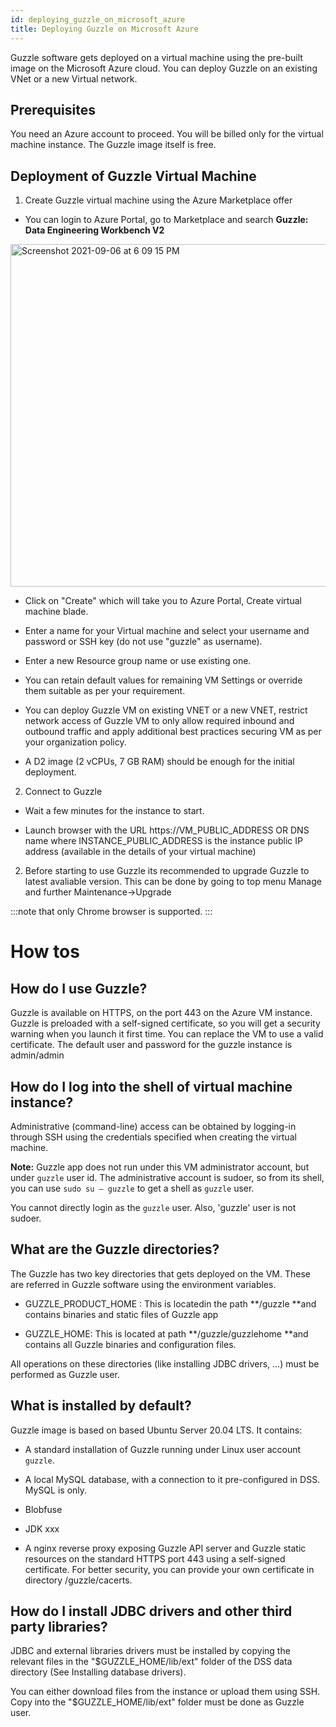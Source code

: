 ```yaml
---
id: deploying_guzzle_on_microsoft_azure
title: Deploying Guzzle on Microsoft Azure
---
```


Guzzle software gets deployed on a virtual machine using the pre-built image on the Microsoft Azure cloud. You can deploy Guzzle on an existing VNet or a new Virtual network.

## Prerequisites

You need an Azure account to proceed. You will be billed only for the virtual machine instance. The Guzzle image itself is free. 

## Deployment of Guzzle Virtual Machine

1. Create Guzzle virtual machine using the Azure Marketplace offer

* You can login to Azure Portal, go to Marketplace and search **Guzzle: Data Engineering Workbench V2**

<img width="548" alt="Screenshot 2021-09-06 at 6 09 15 PM" src="https://user-images.githubusercontent.com/23651302/132218886-9136053a-d366-4078-9cc8-7a1437373de1.png">

* Click on "Create" which will take you to Azure Portal, Create virtual machine blade.

* Enter a name for your Virtual machine and select your username and password or SSH key (do not use "guzzle" as username).

* Enter a new Resource group name or use existing one.

* You can retain default values for remaining VM Settings or override them suitable as per your requirement.

* You can deploy Guzzle VM on existing VNET or a new VNET, restrict network access of Guzzle VM to only allow required inbound and outbound traffic and apply additional best practices securing VM as per your organization policy.

* A D2 image (2 vCPUs, 7 GB RAM) should be enough for the initial deployment.

2. Connect to Guzzle

* Wait a few minutes for the instance to start.

* Launch browser with the URL https://VM_PUBLIC_ADDRESS OR DNS name where INSTANCE_PUBLIC_ADDRESS is the instance public IP address (available in the details of your virtual machine)

2. Before starting to use Guzzle its recommended to upgrade Guzzle to latest avaliable version. This can be done by going to top menu Manage and further Maintenance->Upgrade

:::note
that only Chrome browser is supported.
:::

# How tos

## How do I use Guzzle?

Guzzle is available on HTTPS, on the port 443 on the Azure VM instance. Guzzle is preloaded with a self-signed certificate, so you will get a security warning when you launch it first time. You can replace the VM to use a valid certificate. The default user and password for the guzzle instance is admin/admin

## How do I log into the shell of virtual machine instance?

Administrative (command-line) access can be obtained by logging-in through SSH using the credentials specified when creating the virtual machine.

**Note:** Guzzle app does not run under this VM administrator account, but under `guzzle` user id. The administrative account is sudoer, so from its shell, you can use `sudo su — guzzle` to get a shell as `guzzle` user.

You cannot directly login as the `guzzle` user. Also, 'guzzle' user is not sudoer.

## What are the Guzzle directories?

The Guzzle has two key directories that gets deployed on the VM. These are referred in Guzzle software using the environment variables. 

* GUZZLE_PRODUCT_HOME : This is locatedin  the path **/guzzle **and contains binaries and static files of Guzzle app 

* GUZZLE_HOME: This is located at path **/guzzle/guzzlehome **and contains all Guzzle binaries and configuration files. 

All operations on these directories (like installing JDBC drivers, …) must be performed as Guzzle user.

## What is installed by default?

Guzzle image is based on based Ubuntu Server 20.04 LTS. It contains:

- A standard installation of Guzzle running under Linux user account `guzzle`.

- A local MySQL database, with a connection to it pre-configured in DSS. MySQL is only.

- Blobfuse

- JDK xxx

- A nginx reverse proxy exposing Guzzle API server and Guzzle static resources on the standard HTTPS port 443 using a self-signed certificate. For better security, you can provide your own certificate in directory /guzzle/cacerts.

## How do I install JDBC drivers and other third party libraries?

JDBC and external libraries drivers must be installed by copying the relevant files in the "$GUZZLE_HOME/lib/ext" folder of the DSS data directory (See Installing database drivers).

You can either download files from the instance or upload them using SSH. Copy into the "$GUZZLE_HOME/lib/ext" folder must be done as Guzzle user.

